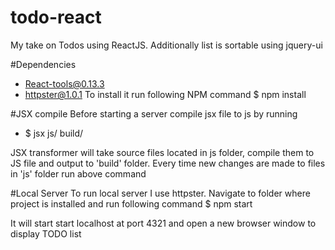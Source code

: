 # todo-react
My take on Todos using ReactJS. Additionally list is sortable using jquery-ui

#Dependencies
- React-tools@0.13.3
- httpster@1.0.1
To install it run following NPM command
$ npm install


#JSX compile
Before starting a server compile jsx file to js by running
- $ jsx js/ build/

JSX transformer will take source files located in js folder, compile them to JS file and output to 'build' folder.
Every time new changes are made to files in 'js' folder run above command

#Local Server
To run local server I use httpster.
Navigate to folder where project is installed and run following command
$ npm start

It will start start localhost at port 4321 and open a new browser window to display TODO list
